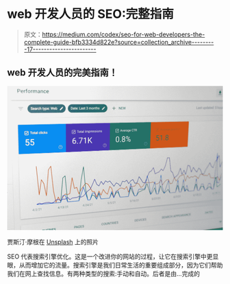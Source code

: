 # web 开发人员的 SEO:完整指南

> 原文：<https://medium.com/codex/seo-for-web-developers-the-complete-guide-bfb3334d822e?source=collection_archive---------17----------------------->

## web 开发人员的完美指南！

![](img/8be504ae25d67f78b6314efe6f021d23.png)

贾斯汀·摩根在 [Unsplash](https://unsplash.com?utm_source=medium&utm_medium=referral) 上的照片

SEO 代表搜索引擎优化。这是一个改进你的网站的过程，让它在搜索引擎中更显眼，从而增加它的流量。搜索引擎是我们日常生活的重要组成部分，因为它们帮助我们在网上查找信息。有两种类型的搜索:手动和自动。后者是由…完成的